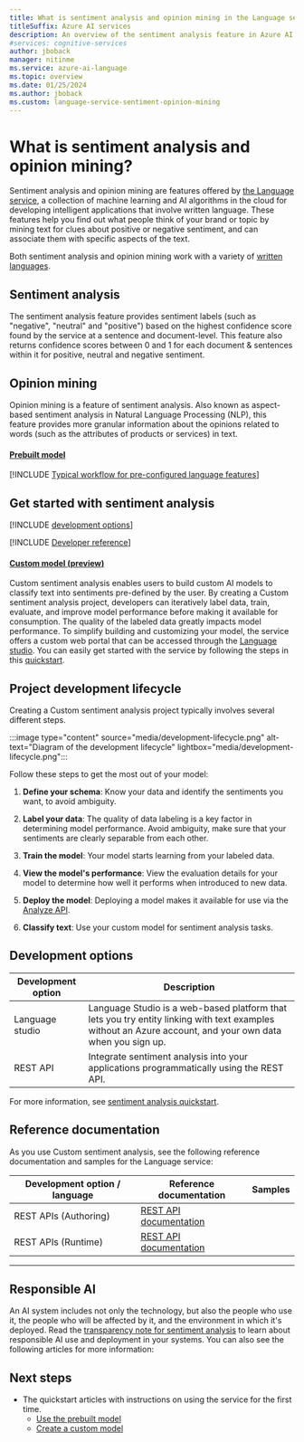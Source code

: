```yaml
---
title: What is sentiment analysis and opinion mining in the Language service?
titleSuffix: Azure AI services
description: An overview of the sentiment analysis feature in Azure AI services, which helps you find out what people think of a topic by mining text for clues.
#services: cognitive-services
author: jboback
manager: nitinme
ms.service: azure-ai-language
ms.topic: overview
ms.date: 01/25/2024
ms.author: jboback
ms.custom: language-service-sentiment-opinion-mining
---
```


# What is sentiment analysis and opinion mining?

Sentiment analysis and opinion mining are features offered by [the Language service](../overview.md), a collection of machine learning and AI algorithms in the cloud for developing intelligent applications that involve written language. These features help you find out what people think of your brand or topic by mining text for clues about positive or negative sentiment, and can associate them with specific aspects of the text. 

Both sentiment analysis and opinion mining work with a variety of [written languages](./language-support.md).

## Sentiment analysis 

The sentiment analysis feature provides sentiment labels (such as "negative", "neutral" and "positive") based on the highest confidence score found by the service at a sentence and document-level. This feature also returns confidence scores between 0 and 1 for each document & sentences within it for positive, neutral and negative sentiment. 

## Opinion mining

Opinion mining is a feature of sentiment analysis. Also known as aspect-based sentiment analysis in Natural Language Processing (NLP), this feature provides more granular information about the opinions related to words (such as the attributes of products or services) in text.

#### [Prebuilt model](#tab/prebuilt)

[!INCLUDE [Typical workflow for pre-configured language features](../includes/overview-typical-workflow.md)]

## Get started with sentiment analysis

[!INCLUDE [development options](./includes/development-options.md)]

[!INCLUDE [Developer reference](../includes/reference-samples-text-analytics.md)] 

#### [Custom model (preview)](#tab/custom)

Custom sentiment analysis enables users to build custom AI models to classify text into sentiments pre-defined by the user. By creating a Custom sentiment analysis project, developers can iteratively label data, train, evaluate, and improve model performance before making it available for consumption. The quality of the labeled data greatly impacts model performance. To simplify building and customizing your model, the service offers a custom web portal that can be accessed through the [Language studio](https://aka.ms/languageStudio). You can easily get started with the service by following the steps in this [quickstart](quickstart.md). 


## Project development lifecycle

Creating a Custom sentiment analysis project typically involves several different steps. 

:::image type="content" source="media/development-lifecycle.png" alt-text="Diagram of the development lifecycle" lightbox="media/development-lifecycle.png":::

Follow these steps to get the most out of your model:

1. **Define your schema**: Know your data and identify the sentiments you want, to avoid ambiguity.

2. **Label your data**: The quality of data labeling is a key factor in determining model performance. Avoid ambiguity, make sure that your sentiments are clearly separable from each other.

3. **Train the model**: Your model starts learning from your labeled data.

4. **View the model's performance**: View the evaluation details for your model to determine how well it performs when introduced to new data.

5. **Deploy the model**: Deploying a model makes it available for use via the [Analyze API](https://aka.ms/ct-runtime-swagger).

6. **Classify text**: Use your custom model for sentiment analysis tasks.

## Development options

|Development option  |Description  |
|---------|---------|
|Language studio     | Language Studio is a web-based platform that lets you try entity linking with text examples without an Azure account, and your own data when you sign up.       |
|REST API     | Integrate sentiment analysis into your applications programmatically using the REST API.    |

For more information, see [sentiment analysis quickstart](./custom/quickstart.md).   

## Reference documentation

As you use Custom sentiment analysis, see the following reference documentation and samples for the Language service:

|Development option / language  |Reference documentation |Samples  |
|---------|---------|---------|
|REST APIs (Authoring)   | [REST API documentation](https://aka.ms/ct-authoring-swagger)        |         |
|REST APIs (Runtime)    | [REST API documentation](https://aka.ms/ct-runtime-swagger)        |         |

--- 


## Responsible AI 

An AI system includes not only the technology, but also the people who use it, the people who will be affected by it, and the environment in which it's deployed. Read the [transparency note for sentiment analysis](/legal/cognitive-services/language-service/transparency-note-sentiment-analysis?context=/azure/ai-services/language-service/context/context) to learn about responsible AI use and deployment in your systems. You can also see the following articles for more information:

## Next steps

* The quickstart articles with instructions on using the service for the first time.
    * [Use the prebuilt model](./quickstart.md)
    * [Create a custom model](./custom/quickstart.md)  
